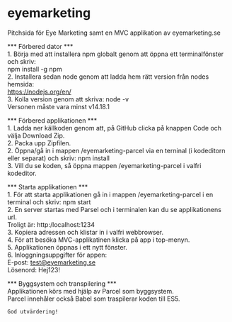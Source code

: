 # eyemarketing  
Pitchsida för Eye Marketing samt en MVC applikation av eyemarketing.se  

*** Förbered dator ***  
    1. Börja med att installera npm globalt genom att öppna ett terminalfönster och skriv:  
    npm install -g npm  
    2. Installera sedan node genom att ladda hem rätt version från nodes hemsida:  
    https://nodejs.org/en/  
    3. Kolla version genom att skriva: node -v  
    Versonen måste vara minst v14.18.1  

*** Förbered applikationen ***  
    1. Ladda ner källkoden genom att, på GitHub clicka på knappen Code och välja Download Zip.  
    2. Packa upp Zipfilen.  
    2. Öppna/gå in i mappen /eyemarketing-parcel via en terninal (i kodeditorn eller separat) och skriv: npm install  
    3. Vill du se koden, så öppna mappen /eyemarketing-parcel i valfri kodeditor.  

*** Starta applikationen ***  
    1. För att starta applikationen gå in i mappen /eyemarketing-parcel i en terminal och skriv: npm start  
    2. En server startas med Parsel och i terminalen kan du se applikationens url.  
    Troligt är: http:/localhost:1234  
    3. Kopiera adressen och klistar in i valfri webbrowser.  
    4. För att besöka MVC-applikatinen klicka på app i top-menyn.  
    5. Applikationen öppnas i ett nytt fönster.  
    6. Inloggningsuppgifter för appen:  
    E-post: test@eyemarketing.se  
    Lösenord: Hej123!   

*** Byggsystem och transpilering ***  
    Applikationen körs med hjälp av Parcel som byggsystem.  
    Parcel innehåler också Babel som traspilerar koden till ES5.  
  
    God utvärdering!  

